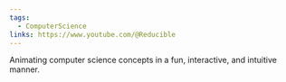 ```yaml
---
tags:
  - ComputerScience
links: https://www.youtube.com/@Reducible
---
```

Animating computer science concepts in a fun, interactive, and intuitive manner.